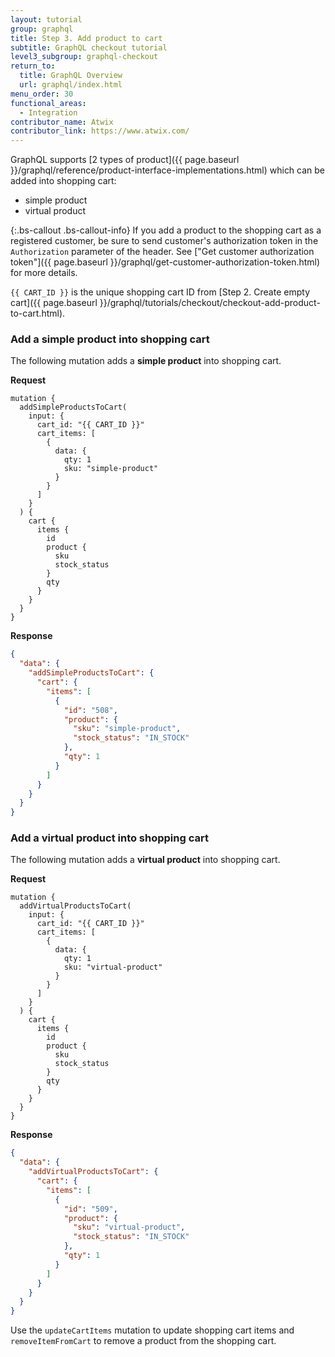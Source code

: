 ```yaml
---
layout: tutorial
group: graphql
title: Step 3. Add product to cart
subtitle: GraphQL checkout tutorial
level3_subgroup: graphql-checkout
return_to:
  title: GraphQL Overview
  url: graphql/index.html
menu_order: 30
functional_areas:
  - Integration
contributor_name: Atwix
contributor_link: https://www.atwix.com/
---
```


GraphQL supports [2 types of product]({{ page.baseurl }}/graphql/reference/product-interface-implementations.html) which can be added into shopping cart:
 - simple product
 - virtual product

{:.bs-callout .bs-callout-info}
If you add a product to the shopping cart as a registered customer, be sure to send customer's authorization token in the `Authorization` parameter of the header. See ["Get customer authorization token"]({{ page.baseurl }}/graphql/get-customer-authorization-token.html) for more details.

`{{ CART_ID }}` is the unique shopping cart ID from [Step 2. Create empty cart]({{ page.baseurl }}/graphql/tutorials/checkout/checkout-add-product-to-cart.html).

### Add a simple product into shopping cart

The following mutation adds a **simple product** into shopping cart.

**Request**

```text
mutation {  
  addSimpleProductsToCart(
    input: {
      cart_id: "{{ CART_ID }}"
      cart_items: [
        {
          data: {
            qty: 1
            sku: "simple-product"
          }
        }
      ]
    }
  ) {
    cart {
      items {
        id
        product {
          sku
          stock_status
        }
        qty
      }
    }
  }
}
```

**Response**

```json
{
  "data": {
    "addSimpleProductsToCart": {
      "cart": {
        "items": [
          {
            "id": "508",
            "product": {
              "sku": "simple-product",
              "stock_status": "IN_STOCK"
            },
            "qty": 1
          }
        ]
      }
    }
  }
}
```

### Add a virtual product into shopping cart

The following mutation adds a **virtual product** into shopping cart.

**Request**

```text
mutation {  
  addVirtualProductsToCart(
    input: {
      cart_id: "{{ CART_ID }}"
      cart_items: [
        {
          data: {
            qty: 1
            sku: "virtual-product"
          }
        }
      ]
    }
  ) {
    cart {
      items {
        id
        product {
          sku
          stock_status
        }
        qty
      }
    }
  }
}
```

**Response**

```json
{
  "data": {
    "addVirtualProductsToCart": {
      "cart": {
        "items": [
          {
            "id": "509",
            "product": {
              "sku": "virtual-product",
              "stock_status": "IN_STOCK"
            },
            "qty": 1
          }
        ]
      }
    }
  }
}
```

Use the `updateCartItems` mutation to update shopping cart items and `removeItemFromCart` to remove a product from the shopping cart.
